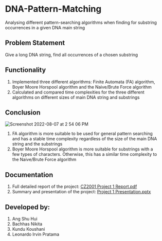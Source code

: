 # DNA-Pattern-Matching
Analysing different pattern-searching algorithms when finding for substring occurrences in a given DNA main string 

## Problem Statement 
Give a long DNA string, find all occurrences of a chosen substring

## Functionality
1. Implemented three different algorithms: Finite Automata (FA) algorithm, Boyer Moore Horspool algorithm and the Naive/Brute Force algorithm
2. Calculated and compared time complexities for the three different algorithms on different sizes of main DNA string and substrings

## Conclusion

![Screenshot 2022-08-07 at 2 54 06 PM](https://user-images.githubusercontent.com/72136295/183279043-65dba138-4f1f-4008-9cf9-58f312700554.png)

1. FA algorithm is more suitable to be used for general pattern searching and has a stable time complexity regardless of the size of the main DNA string and the substrings 
2. Boyer Moore Horspool algorithm is more suitable for substrings with a few types of characters. Otherwise, this has a similar time complexity to the Naive/Brute Force algorithm

## Documentation
1. Full detailed report of the project: [CZ2001 Project 1 Report.pdf](https://github.com/nikita-bachhas/DNA-Pattern-Matching/blob/main/CZ2001%20Project%201%20Report.pdf)
2. Summary and presentation of the project: [Project 1 Presentation.pptx](https://github.com/nikita-bachhas/DNA-Pattern-Matching/blob/main/Project%201%20Presentation.pptx)

## Developed by:
1. Ang Shu Hui
2. Bachhas Nikita
3. Kundu Koushani
4. Leonardo Irvin Pratama
